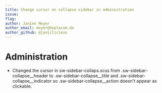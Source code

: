 ```yaml
---
title: Change cursor on collapse sidebar in administration
issue:
flag:
author: Janine Meyer
author_email: meyer@heptacom.de
author_github: @janiilicious
---
```

# Administration
* Changed the cursor in sw-sidebar-collaps.scss from .sw-sidebar-collapse__header to .sw-sidebar-collapse__title and .sw-sidebar-collapse__indicator so .sw-sidebar-collapse__action doesn't appear as clickable.

